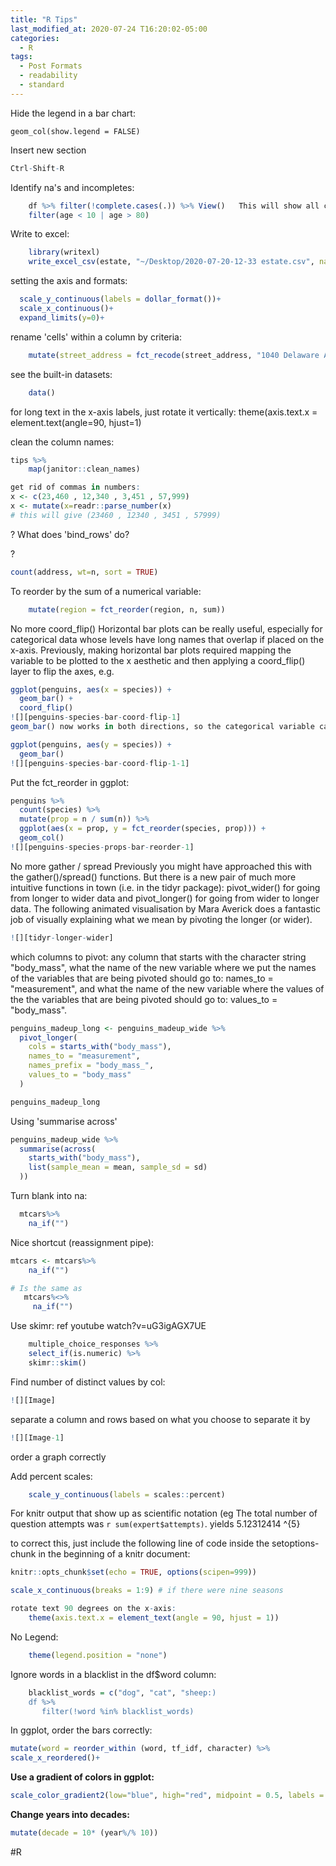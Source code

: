 ```yaml
---
title: "R Tips"
last_modified_at: 2020-07-24 T16:20:02-05:00
categories:
  - R
tags:
  - Post Formats
  - readability
  - standard
---
```


Hide the legend in a bar chart:

```{r}
geom_col(show.legend = FALSE)    

```

Insert new section  

```r 
Ctrl-Shift-R

``` 

Identify na's and incompletes:
```r
    df %>% filter(!complete.cases(.)) %>% View()   This will show all cases with na/empty values   
	filter(age < 10 | age > 80)

```

Write to excel:
```r
    library(writexl)
    write_excel_csv(estate, "~/Desktop/2020-07-20-12-33 estate.csv", na = 'NA', append = FALSE, delim = ',', quote_escape = 'double')  
```

setting the axis and formats:
```r
  scale_y_continuous(labels = dollar_format())+
  scale_x_continuous()+
  expand_limits(y=0)+
```

rename 'cells' within a column by criteria:
```r
    mutate(street_address = fct_recode(street_address, "1040 Delaware Avenue","1040 Delaware Ave"))
```

see the built-in datasets:
```r
    data()
```

for long text in the x-axis labels, just rotate it vertically:
    theme(axis.text.x = element.text(angle=90, hjust=1)


clean the column names:
```r
tips %>%
    map(janitor::clean_names)

get rid of commas in numbers:
x <- c(23,460 , 12,340 , 3,451 , 57,999)
x <- mutate(x=readr::parse_number(x)
# this will give (23460 , 12340 , 3451 , 57999)
```
?
What does 'bind_rows' do?

?
```r
count(address, wt=n, sort = TRUE)
```

To reorder by the sum of a numerical variable:
```r
    mutate(region = fct_reorder(region, n, sum))
```

No more coord_flip()
Horizontal bar plots can be really useful, especially for categorical data whose levels have long names that overlap if placed on the x-axis. Previously, making horizontal bar plots required mapping the variable to be plotted to the x aesthetic and then applying a coord_flip() layer to flip the axes, e.g.
```r
ggplot(penguins, aes(x = species)) +
  geom_bar() +
  coord_flip()
![][penguins-species-bar-coord-flip-1]
geom_bar() now works in both directions, so the categorical variable can be directly mapped to the y aesthetic to achieve the horizontal box plot.

ggplot(penguins, aes(y = species)) +
  geom_bar()
![][penguins-species-bar-coord-flip-1-1]
```

Put the fct_reorder in ggplot:
```r
penguins %>%
  count(species) %>%
  mutate(prop = n / sum(n)) %>%
  ggplot(aes(x = prop, y = fct_reorder(species, prop))) +
  geom_col()
![][penguins-species-props-bar-reorder-1]
```


No more gather / spread
Previously you might have approached this with the gather()/spread() functions. But there is a new pair of much more intuitive functions in town (i.e. in the tidyr package): pivot_wider() for going from longer to wider data and pivot_longer() for going from wider to longer data. The following animated visualisation by Mara Averick does a fantastic job of visually explaining what we mean by pivoting the longer (or wider).
```r
![][tidyr-longer-wider]
```
which columns to pivot: any column that starts with the character string "body_mass",
what the name of the new variable where we put the names of the variables that are being pivoted should go to: names_to = "measurement", and
what the name of the new variable where the values of the the variables that are being pivoted should go to: values_to = "body_mass".
```r
penguins_madeup_long <- penguins_madeup_wide %>%
  pivot_longer(
    cols = starts_with("body_mass"),
    names_to = "measurement",
    names_prefix = "body_mass_",
    values_to = "body_mass"
  )

penguins_madeup_long
```


Using 'summarise across'
```r
penguins_madeup_wide %>%
  summarise(across(
    starts_with("body_mass"),
    list(sample_mean = mean, sample_sd = sd)
  ))
```

Turn blank into na:
```r
  mtcars%>%
    na_if("")
```

Nice shortcut (reassignment pipe):
```r
mtcars <- mtcars%>%
    na_if("")

# Is the same as
   mtcars%<>%
     na_if("")
```
Use skimr: ref youtube watch?v=uG3igAGX7UE
```r
    multiple_choice_responses %>%
    select_if(is.numeric) %>%
    skimr::skim()
```
Find number of distinct values by col:
```r
![][Image]
```

separate a column and rows based on what you choose to separate it by
```r
![][Image-1]
```

order a graph correctly

Add percent scales:
```r
    scale_y_continuous(labels = scales::percent)
```
For knitr output that show up as scientific notation (eg The total number of question attempts was `r sum(expert$attempts)`. 
yields 5.12312414 ^{5}

to correct this, just include the following line of code inside the setoptions-chunk in the beginning of a knitr document:
```r
knitr::opts_chunk$set(echo = TRUE, options(scipen=999))
```
```r
scale_x_continuous(breaks = 1:9) # if there were nine seasons
```

```r
rotate text 90 degrees on the x-axis:
    theme(axis.text.x = element_text(angle = 90, hjust = 1))
```

No Legend:
```r
    theme(legend.position = "none")
```
Ignore words in a blacklist in the df$word column:
```r
    blacklist_words = c("dog", "cat", "sheep:)
    df %>%
       filter(!word %in% blacklist_words)
```

In ggplot, order the bars correctly:
```r
mutate(word = reorder_within (word, tf_idf, character) %>%
scale_x_reordered()+
```

**Use a gradient of colors in ggplot:** 
```r
scale_color_gradient2(low="blue", high="red", midpoint = 0.5, labels = scales::percent_format())
```

**Change years into decades:**
```r
mutate(decade = 10* (year%/% 10))
```


#R


[penguins-species-bar-coord-flip-1]: penguins-species-bar-coord-flip-1.png

[penguins-species-bar-coord-flip-1-1]: penguins-species-bar-coord-flip-1.png

[penguins-species-props-bar-reorder-1]: penguins-species-props-bar-reorder-1.png

[tidyr-longer-wider]: tidyr-longer-wider.gif

[Image]: Image.jpeg

[Image-1]: Image.jpeg